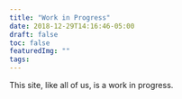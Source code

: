 ```yaml
---
title: "Work in Progress"
date: 2018-12-29T14:16:46-05:00
draft: false
toc: false
featuredImg: ""
tags:
---
```


This site, like all of us, is a work in progress.
